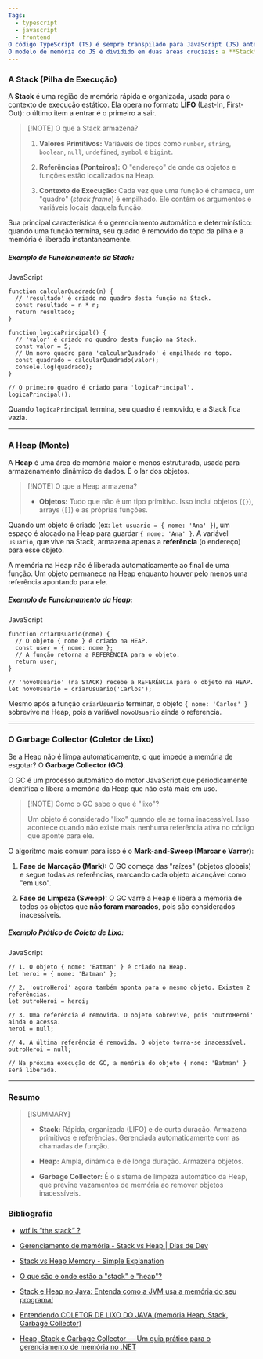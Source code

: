```yaml
---
Tags:
  - typescript
  - javascript
  - frontend
O código TypeScript (TS) é sempre transpilado para JavaScript (JS) antes da execução. Por isso, o **gerenciamento de memória** em ambas as linguagens é idêntico, sendo orquestrado pelo motor JavaScript do ambiente (ex:
O modelo de memória do JS é dividido em duas áreas cruciais: a **Stack** e a **Heap**.
---
```

### A Stack (Pilha de Execução)

A **Stack** é uma região de memória rápida e organizada, usada para o contexto de execução estático. Ela opera no formato **LIFO** (Last-In, First-Out): o último item a entrar é o primeiro a sair.

> [!NOTE] O que a Stack armazena?
> 
> 1. **Valores Primitivos:** Variáveis de tipos como `number`, `string`, `boolean`, `null`, `undefined`, `symbol` e `bigint`.
>     
> 2. **Referências (Ponteiros):** O "endereço" de onde os objetos e funções estão localizados na Heap.
>     
> 3. **Contexto de Execução:** Cada vez que uma função é chamada, um "quadro" (_stack frame_) é empilhado. Ele contém os argumentos e variáveis locais daquela função.
>     

Sua principal característica é o gerenciamento automático e determinístico: quando uma função termina, seu quadro é removido do topo da pilha e a memória é liberada instantaneamente.

##### Exemplo de Funcionamento da Stack:

JavaScript

```
function calcularQuadrado(n) {
  // 'resultado' é criado no quadro desta função na Stack.
  const resultado = n * n; 
  return resultado;
}

function logicaPrincipal() {
  // 'valor' é criado no quadro desta função na Stack.
  const valor = 5; 
  // Um novo quadro para 'calcularQuadrado' é empilhado no topo.
  const quadrado = calcularQuadrado(valor); 
  console.log(quadrado);
}

// O primeiro quadro é criado para 'logicaPrincipal'.
logicaPrincipal(); 
```

Quando `logicaPrincipal` termina, seu quadro é removido, e a Stack fica vazia.

---

### A Heap (Monte)

A **Heap** é uma área de memória maior e menos estruturada, usada para armazenamento dinâmico de dados. É o lar dos objetos.

> [!NOTE] O que a Heap armazena?
> 
> - **Objetos:** Tudo que não é um tipo primitivo. Isso inclui objetos (`{}`), arrays (`[]`) e as próprias funções.
>     

Quando um objeto é criado (ex: `let usuario = { nome: 'Ana' }`), um espaço é alocado na Heap para guardar `{ nome: 'Ana' }`. A variável `usuario`, que vive na Stack, armazena apenas a **referência** (o endereço) para esse objeto.

A memória na Heap não é liberada automaticamente ao final de uma função. Um objeto permanece na Heap enquanto houver pelo menos uma referência apontando para ele.

##### Exemplo de Funcionamento da Heap:

JavaScript

```
function criarUsuario(nome) {
  // O objeto { nome } é criado na HEAP.
  const user = { nome: nome };
  // A função retorna a REFERÊNCIA para o objeto.
  return user;
}

// 'novoUsuario' (na STACK) recebe a REFERÊNCIA para o objeto na HEAP.
let novoUsuario = criarUsuario('Carlos');
```

Mesmo após a função `criarUsuario` terminar, o objeto `{ nome: 'Carlos' }` sobrevive na Heap, pois a variável `novoUsuario` ainda o referencia.

---

### O Garbage Collector (Coletor de Lixo)

Se a Heap não é limpa automaticamente, o que impede a memória de esgotar? O **Garbage Collector (GC)**.

O GC é um processo automático do motor JavaScript que periodicamente identifica e libera a memória da Heap que não está mais em uso.

> [!NOTE] Como o GC sabe o que é "lixo"?
> 
> Um objeto é considerado "lixo" quando ele se torna inacessível. Isso acontece quando não existe mais nenhuma referência ativa no código que aponte para ele.

O algoritmo mais comum para isso é o **Mark-and-Sweep (Marcar e Varrer)**:

1. **Fase de Marcação (Mark):** O GC começa das "raízes" (objetos globais) e segue todas as referências, marcando cada objeto alcançável como "em uso".
    
2. **Fase de Limpeza (Sweep):** O GC varre a Heap e libera a memória de todos os objetos que **não foram marcados**, pois são considerados inacessíveis.
    

##### Exemplo Prático de Coleta de Lixo:

JavaScript

```
// 1. O objeto { nome: 'Batman' } é criado na Heap.
let heroi = { nome: 'Batman' };

// 2. 'outroHeroi' agora também aponta para o mesmo objeto. Existem 2 referências.
let outroHeroi = heroi;

// 3. Uma referência é removida. O objeto sobrevive, pois 'outroHeroi' ainda o acessa.
heroi = null; 

// 4. A última referência é removida. O objeto torna-se inacessível.
outroHeroi = null; 

// Na próxima execução do GC, a memória do objeto { nome: 'Batman' } será liberada.
```

---

### Resumo

> [!SUMMARY]
> 
> - **Stack:** Rápida, organizada (LIFO) e de curta duração. Armazena primitivos e referências. Gerenciada automaticamente com as chamadas de função.
>     
> - **Heap:** Ampla, dinâmica e de longa duração. Armazena objetos.
>     
> - **Garbage Collector:** É o sistema de limpeza automático da Heap, que previne vazamentos de memória ao remover objetos inacessíveis.
>     

### Bibliografia

- [wtf is “the stack” ?](https://www.youtube.com/watch?v=CRTR5ljBjPM)
  
- [Gerenciamento de memória - Stack vs Heap | Dias de Dev](https://www.youtube.com/watch?v=7kJwVQGJCbw)
    
- [Stack vs Heap Memory - Simple Explanation](https://www.youtube.com/watch?v=5OJRqkYbK-4)
    
- [O que são e onde estão a "stack" e "heap"?](https://pt.stackoverflow.com/questions/3797/o-que-s%c3%a3o-e-onde-est%c3%a3o-a-stack-e-heap)
    
- [Stack e Heap no Java: Entenda como a JVM usa a memória do seu programa!](https://www.youtube.com/watch?v=DAzYQCTH-JE)
    
- [Entendendo COLETOR DE LIXO DO JAVA (memória Heap, Stack, Garbage Collector)](https://youtu.be/cgUfurMJosE)
    
- [Heap, Stack e Garbage Collector — Um guia prático para o gerenciamento de memória no .NET](https://andresantarosa.medium.com/heap-stack-e-garbage-collector-um-guia-pr%C3%A1tico-para-o-gerenciamento-de-mem%C3%B3ria-no-net-3faf6c4cd0ed)